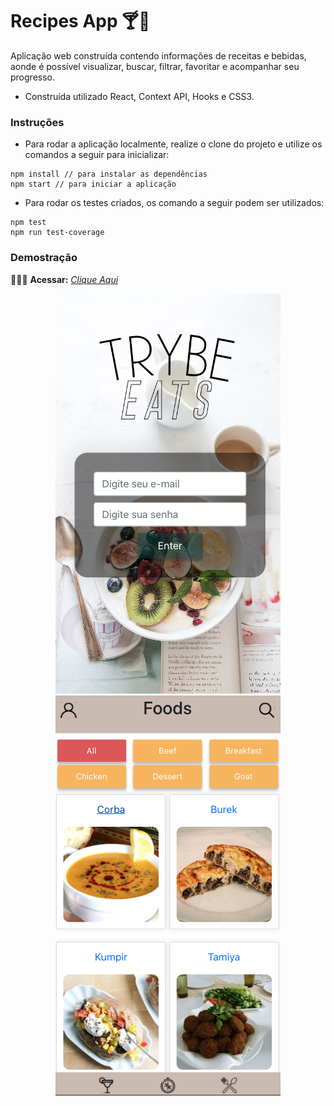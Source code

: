 # Recipes App 🍸🥙


Aplicação web construída contendo informações de receitas e bebidas, aonde é possível visualizar, buscar, filtrar, favoritar e acompanhar seu progresso.

* Construída utilizado React, Context API, Hooks e CSS3.

### Instruções

- Para rodar a aplicação localmente, realize o clone do projeto e utilize os comandos a seguir para inicializar:

```
npm install // para instalar as dependências
npm start // para iniciar a aplicação
```

- Para rodar os testes criados, os comando a seguir podem ser utilizados:

```
npm test
npm run test-coverage
```

### Demostração

👨🏻‍💻 **Acessar:** _[Clique Aqui](https://recipes-app-pied.vercel.app)_

<div align="center" >
  <img src="https://github.com/guilherme-ac-fernandes/recipes-app/blob/main/recipes-app-1.png" alt="Recipe App Image"/>
  <img src="https://github.com/guilherme-ac-fernandes/recipes-app/blob/main/recipes-app-2.png" alt="Recipe App Image"/>
</div>
